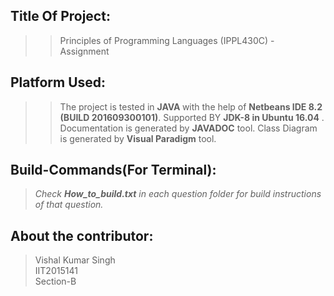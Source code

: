 ## Title Of Project:
>>Principles of Programming Languages (IPPL430C) - Assignment

## Platform Used:
>>The project is tested in <b>JAVA </b> with the help of 
<b>Netbeans IDE 8.2 (BUILD 201609300101)</b>.
Supported BY <b>JDK-8 in Ubuntu 16.04</b> .
Documentation is generated by <b>JAVADOC</b> tool.
Class Diagram is generated by <b>Visual Paradigm</b> tool.

## Build-Commands(For Terminal):
><i>Check <b>How_to_build.txt</b> in each question folder for build instructions of that question.</i>

## About the contributor:
>Vishal Kumar Singh</br>
>IIT2015141</br>
>Section-B</br>
